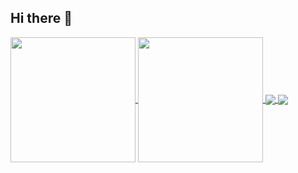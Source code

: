 ## Hi there 👋

<!--
**FawwazRaza/FawwazRaza** is a ✨ _special_ ✨ repository because its `README.md` (this file) appears on your GitHub profile.

Here are some ideas to get you started:

- 🔭 I’m currently working on ...
- 🌱 I’m currently learning ...
- 👯 I’m looking to collaborate on ...
- 🤔 I’m looking for help with ...
- 💬 Ask me about ...
- 📫 How to reach me: ...
- 😄 Pronouns: ...
- ⚡ Fun fact: ...
-->
<a href="https://github.com/FawwazRaza/github-readme-stats">
  <img height=200 align="center" src="https://github-readme-stats.vercel.app/api?username=FawwazRaza" />
</a>
<a href="https://github.com/FawwazRaza/convoychat">
  <img height=200 align="center" src="https://github-readme-stats.vercel.app/api/top-langs?username=FawwazRaza&layout=compact&langs_count=8&card_width=320" />
</a>
<a href="https://github.com/FawwazRaza/github-readme-stats">
  <img align="center" src="https://github-readme-stats.vercel.app/api/pin/?username=FawwazRaza&repo=github-readme-stats" />
</a>
<a href="https://github.com/FawwazRaza/convoychat">
  <img align="center" src="https://github-readme-stats.vercel.app/api/pin/?username=FawwazRaza&repo=convoychat" />
</a>
